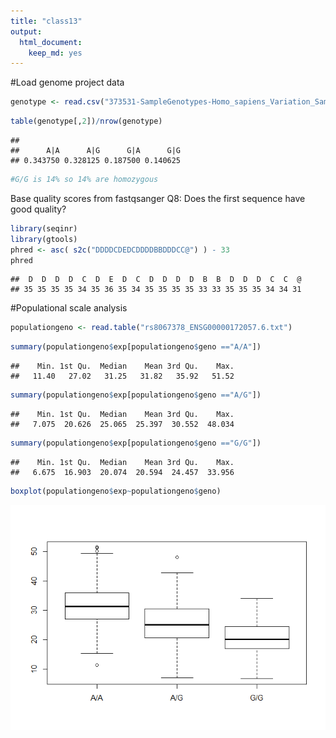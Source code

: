 ```yaml
---
title: "class13"
output: 
  html_document: 
    keep_md: yes
---
```





#Load genome project data

```r
genotype <- read.csv("373531-SampleGenotypes-Homo_sapiens_Variation_Sample_rs8067378.csv")
```


```r
table(genotype[,2])/nrow(genotype)
```

```
## 
##      A|A      A|G      G|A      G|G 
## 0.343750 0.328125 0.187500 0.140625
```

```r
#G/G is 14% so 14% are homozygous
```

Base quality scores from fastqsanger
Q8: Does the first sequence have good quality? 

```r
library(seqinr)
library(gtools)
phred <- asc( s2c("DDDDCDEDCDDDDBBDDDCC@") ) - 33
phred 
```

```
##  D  D  D  D  C  D  E  D  C  D  D  D  D  B  B  D  D  D  C  C  @ 
## 35 35 35 35 34 35 36 35 34 35 35 35 35 33 33 35 35 35 34 34 31
```

#Populational scale analysis



```r
populationgeno <- read.table("rs8067378_ENSG00000172057.6.txt")
```



```r
summary(populationgeno$exp[populationgeno$geno =="A/A"])
```

```
##    Min. 1st Qu.  Median    Mean 3rd Qu.    Max. 
##   11.40   27.02   31.25   31.82   35.92   51.52
```

```r
summary(populationgeno$exp[populationgeno$geno =="A/G"])
```

```
##    Min. 1st Qu.  Median    Mean 3rd Qu.    Max. 
##   7.075  20.626  25.065  25.397  30.552  48.034
```

```r
summary(populationgeno$exp[populationgeno$geno =="G/G"])
```

```
##    Min. 1st Qu.  Median    Mean 3rd Qu.    Max. 
##   6.675  16.903  20.074  20.594  24.457  33.956
```


```r
boxplot(populationgeno$exp~populationgeno$geno)
```

![](class13_files/figure-html/unnamed-chunk-6-1.png)<!-- -->

